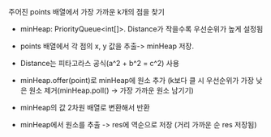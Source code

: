 주어진 points 배열에서 가장 가까운 k개의 점을 찾기

- minHeap: PriorityQueue<int[]>. Distance가 작을수록 우선순위가 높게 설정됨

  
- points 배열에서 각 점의 x, y 값을 추출-> minHeap 저장.
- Distance는 피타고라스 공식(a^2 + b^2 = c^2) 사용
- minHeap.offer(point)로 minHeap에 원소 추가 (k보다 클 시 우선순위가 가장 낮은 원소 제거(minHeap.poll() -> 가장 가까운 원소 남기기)


- minHeap의 값 2차원 배열로 변환해서 반환
- minHeap에서 원소를 추출 -> res에 역순으로 저장 (거리 가까운 순 res 저장됨)
